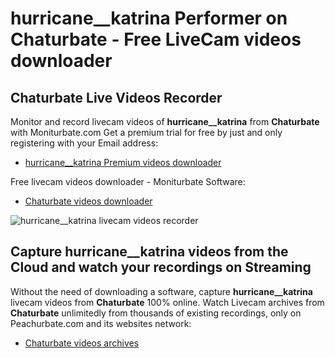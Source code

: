 # hurricane__katrina Performer on Chaturbate - Free LiveCam videos downloader

## Chaturbate Live Videos Recorder

Monitor and record livecam videos of **hurricane__katrina** from **Chaturbate** with Moniturbate.com
Get a premium trial for free by just and only registering with your Email address:
* [hurricane__katrina Premium videos downloader](https://moniturbate.com/request-demo-licence-key.html)

Free livecam videos downloader - Moniturbate Software:
* [Chaturbate videos downloader](https://moniturbate.com/moniturbate-download-software.html)

![hurricane__katrina livecam videos recorder](https://peachurnet.com/templates/moniturbate-software.png)


## Capture hurricane__katrina videos from the Cloud and watch your recordings on Streaming

Without the need of downloading a software, capture **hurricane__katrina** livecam videos from **Chaturbate** 100% online.
Watch Livecam archives from **Chaturbate** unlimitedly from thousands of existing recordings, only on Peachurbate.com and its websites network:
* [Chaturbate videos archives](https://peachurnet.com/)